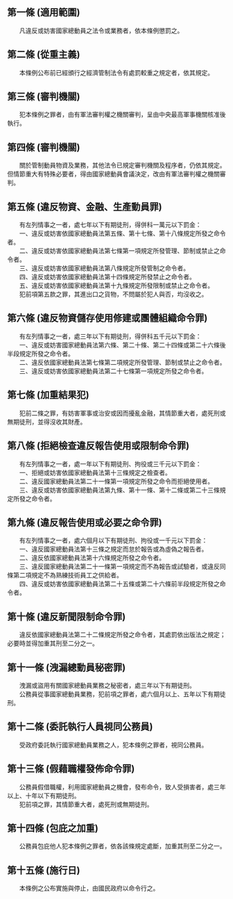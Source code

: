 第一條 (適用範圍)
-----------------
　　凡違反或妨害國家總動員之法令或業務者，依本條例懲罰之。  


第二條 (從重主義)
-----------------
　　本條例公布前已經頒行之經濟管制法令有處罰較重之規定者，依其規定。  


第三條 (審判機關)
-----------------
　　犯本條例之罪者，由有軍法審判權之機關審判，呈由中央最高軍事機關核准後執行。  


第四條 (審判機關)
-----------------
　　關於管制動員物資及業務，其他法令已規定審判機關及程序者，仍依其規定。但情節重大有特殊必要者，得由國家總動員會議決定，改由有軍法審判權之機關審判。  


第五條 (違反物資、金融、生產動員罪)
-----------------------------------
　　有左列情事之一者，處七年以下有期徒刑，得併科一萬元以下罰金：  
　　一、違反或妨害依國家總動員法第五條、第十七條、第十八條規定所發之命令者。  
　　二、違反或妨害依國家總動員法第七條第一項規定所發管理、節制或禁止之命令者。  
　　三、違反或妨害依國家總動員法第八條規定所發管制之命令者。  
　　四、違反或妨害依國家總動員法第十四條規定所發禁止之命令者。  
　　五、違反或妨害依國家總動員法第十九條規定所發限制或禁止之命令者。  
　　犯前項第五款之罪，其進出口之貨物，不問屬於犯人與否，均沒收之。  


第六條 (違反物資儲存使用修建或團體組織命令罪)
---------------------------------------------
　　有左列情事之一者，處三年以下有期徒刑，得併科五千元以下罰金：  
　　一、違反或妨害國家總動員法第六條、第二十條、第二十四條或第二十六條後半段規定所發之命令者。  
　　二、違反依國家總動員法第七條第二項規定所發管理、節制或禁止之命令者。  
　　三、違反或妨害依國家總動員法第二十七條第一項規定所發之命令者。  


第七條 (加重結果犯)
-------------------
　　犯前二條之罪，有妨害軍事或治安或因而擾亂金融，其情節重大者，處死刑或無期徒刑，並得沒收其財產。  


第八條 (拒絕檢查違反報告使用或限制命令罪)
-----------------------------------------
　　有左列情事之一者，處一年以下有期徒刑、拘役或三千元以下罰金：  
　　一、拒絕或妨害依國家總動員法第十三條規定之檢查者。  
　　二、違反國家總動員法第二十一條第一項規定所發之命令而拒絕使用者。  
　　三、違反或妨害依國家總動員法第九條、第十一條、第十二條或第二十三條規定所發之命令者。  


第九條 (違反報告使用或必要之命令罪)
-----------------------------------
　　有左列情事之一者，處六個月以下有期徒刑、拘役或一千元以下罰金：  
　　一、違反國家總動員法第十三條之規定而怠於報告或為虛偽之報告者。  
　　二、違反依國家總動員法第十六條規定所發之命令者。  
　　三、違反國家總動員法第二十一條第一項規定而不為報告或試驗者，或違反同條第二項規定不為熟練技術員工之供給者。  
　　四、違反或妨害依國家總動員法第二十五條或第二十六條前半段規定所發之命令者。  


第十條 (違反新聞限制命令罪)
---------------------------
　　違反依國家總動員法第二十二條規定所發之命令者，其處罰依出版法之規定；必要時並得加重其刑至二分之一。  


第十一條 (洩漏總動員秘密罪)
---------------------------
　　洩漏或盜用有關國家總動員業務之秘密者，處三年以下有期徒刑。  
　　公務員從事國家總動員業務，犯前項之罪者，處六個月以上、五年以下有期徒刑。  


第十二條 (委託執行人員視同公務員)
---------------------------------
　　受政府委託執行國家總動員業務之人，犯本條例之罪者，視同公務員。  


第十三條 (假藉職權發佈命令罪)
-----------------------------
　　公務員假借職權，利用國家總動員之機會，發布命令，致人受損害者，處三年以上、十年以下有期徒刑。  
　　犯前項之罪，其情節重大者，處死刑或無期徒刑。  


第十四條 (包庇之加重)
---------------------
　　公務員包庇他人犯本條例之罪者，依各該條規定處斷，加重其刑至二分之一。  


第十五條 (施行日)
-----------------
　　本條例之公布實施與停止，由國民政府以命令行之。
